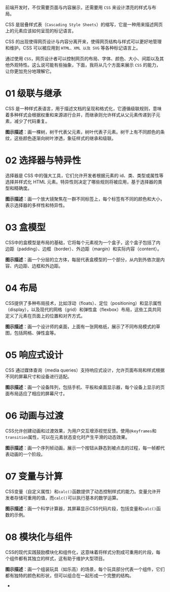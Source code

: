 前端开发时，不仅需要页面与内容展示，还需要用 `CSS` 来设计漂亮的样式与布局。

CSS 是层叠样式表（`Cascading Style Sheets`）的缩写，它是一种用来描述网页上的元素应该如何呈现的标记语言。

CSS 的出现使得网页设计与内容分离开来，使得网页结构与样式可以更好地管理和维护。CSS 可以被应用到 `HTML、XML 以及 SVG` 等各种标记语言上。

通过使用 `CSS`，网页设计者可以控制网页的布局、字体、颜色、大小、间距以及其他外观特性。这么说可能有些抽象，下面，我将从几个方面来展示 `CSS` 的能力，让你更加充分地理解它。



# 01 级联与继承

CSS 是一种样式表语言，用于描述文档的呈现和格式化，它遵循级联规则，意味着多种样式会根据权重和来源进行合并，而继承则允许样式从父元素传递到子元素，减少了代码重复。 

**图示描述**：画一棵树，树干代表父元素，树叶代表子元素。树干上有不同颜色的条纹，这些颜色逐渐向树叶渗透，象征样式的继承和级联。



# 02 选择器与特异性

选择器是 CSS 中的强大工具，它们允许开发者根据元素的 id、类、类型或属性等选择并样式化 HTML 元素。特异性则决定了哪些规则将被应用，基于选择器的类型和精确度。 

**图示描述**：画一个放大镜聚焦在一群不同标签上，每个标签有不同的颜色和大小，表示选择器的多样性和特异性。



# 03 盒模型

CSS中的盒模型是布局的基础，它将每个元素视为一个盒子，这个盒子包括了内边距（padding）、边框（border）、外边距（margin）和实际内容（content）。 

**图示描述**：画一个分层的立方体，每层代表盒模型的一个部分，从内到外依次是内容、内边距、边框和外边距。



# 04 布局

CSS提供了多种布局技术，比如浮动（floats）、定位（positioning）和显示属性（display），以及现代的网格（grid）和弹性盒（flexbox）布局，这些工具共同定义了元素在页面上的位置和对齐方式。

**图示描述**：画一个设计师的桌面，上面有一张网格纸，展示了不同布局模式的草图，包括网格、弹性盒等。



# 05 响应式设计

CSS 通过媒体查询（media queries）支持响应式设计，允许页面布局和样式根据不同的屏幕尺寸和设备进行适配。 

**图示描述**：画一个设备阵列，包括手机、平板和桌面显示器，每个设备上显示的页面布局适应了相应的屏幕尺寸。



# 06 动画与过渡

CSS允许创建动画和过渡效果，为用户交互增添视觉反馈。使用`@keyframes`和`transition`属性，可以在元素状态变化时产生平滑的动态效果。 

**图示描述**：画一个序列帧动画，展示一个按钮从静态到被点击的过程，每一帧都代表动画的一个阶段。



# 07 变量与计算

CSS变量（自定义属性）和`calc()`函数提供了动态控制样式的能力。变量允许开发者存储可重用的值，而`calc()`可以执行基本的数学运算。 

**图示描述**：画一个科学计算器，其屏幕显示CSS代码片段，包括变量和`calc()`函数的示例。



# 08 模块化与组件

CSS的现代实践鼓励模块化和组件化，这意味着将样式分割成可重用的片段，每个组件都有其独立的样式，这有助于维护大型项目。 

**图示描述**：画一个组装玩具（如乐高）的场景，每个玩具部分代表一个组件，它们都有独特的颜色和形状，但可以组合在一起形成一个完整的结构。

- 